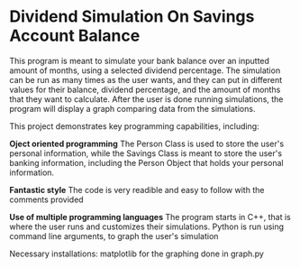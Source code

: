 # Dividend Simulation On Savings Account Balance

This program is meant to simulate your bank balance over an inputted amount of months, using a selected dividend percentage. The simulation can be run as many times as the user wants, and they can put in different values for their balance, dividend percentage, and the amount of months that they want to calculate. After the user is done running simulations, the program will display a graph comparing data from the simulations. 

This project demonstrates key programming capabilities, including:

**Oject oriented programming**
The Person Class is used to store the user's personal information, while the Savings Class is meant to store the user's banking information, including the Person Object that holds your personal information. 

**Fantastic style**
The code is very readible and easy to follow with the comments provided
 
**Use of multiple programming languages**
The program starts in C++, that is where the user runs and customizes their simulations. Python is run using command line arguments, to graph the user's simulation


Necessary installations: matplotlib for the graphing done in graph.py

